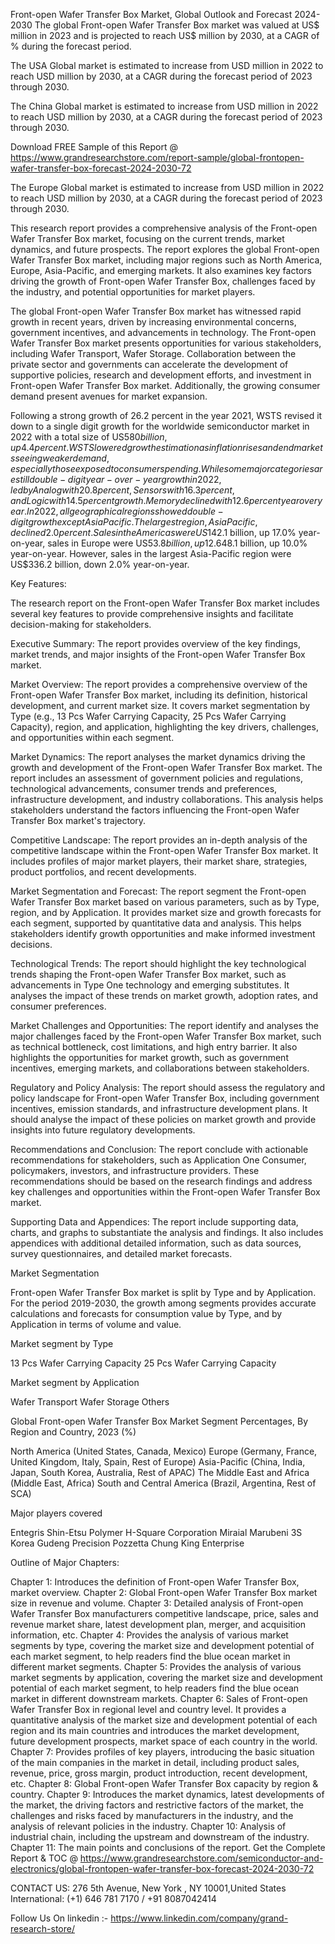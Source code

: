 Front-open Wafer Transfer Box Market, Global Outlook and Forecast 2024-2030
The global Front-open Wafer Transfer Box market was valued at US$ million in 2023 and is projected to reach US$ million by 2030, at a CAGR of % during the forecast period.

The USA Global market is estimated to increase from USD million in 2022 to reach USD million by 2030, at a CAGR during the forecast period of 2023 through 2030.

The China Global market is estimated to increase from USD million in 2022 to reach USD million by 2030, at a CAGR during the forecast period of 2023 through 2030.

Download FREE Sample of this Report @ https://www.grandresearchstore.com/report-sample/global-frontopen-wafer-transfer-box-forecast-2024-2030-72

The Europe Global market is estimated to increase from USD million in 2022 to reach USD million by 2030, at a CAGR during the forecast period of 2023 through 2030.

This research report provides a comprehensive analysis of the Front-open Wafer Transfer Box market, focusing on the current trends, market dynamics, and future prospects. The report explores the global Front-open Wafer Transfer Box market, including major regions such as North America, Europe, Asia-Pacific, and emerging markets. It also examines key factors driving the growth of Front-open Wafer Transfer Box, challenges faced by the industry, and potential opportunities for market players.

The global Front-open Wafer Transfer Box market has witnessed rapid growth in recent years, driven by increasing environmental concerns, government incentives, and advancements in technology. The Front-open Wafer Transfer Box market presents opportunities for various stakeholders, including Wafer Transport, Wafer Storage. Collaboration between the private sector and governments can accelerate the development of supportive policies, research and development efforts, and investment in Front-open Wafer Transfer Box market. Additionally, the growing consumer demand present avenues for market expansion.

Following a strong growth of 26.2 percent in the year 2021, WSTS revised it down to a single digit growth for the worldwide semiconductor market in 2022 with a total size of US$580 billion, up 4.4 percent. WSTS lowered growth estimation as inflation rises and end markets seeing weaker demand, especially those exposed to consumer spending. While some major categories are still double-digit year-over-year growth in 2022, led by Analog with 20.8 percent, Sensors with 16.3 percent, and Logic with 14.5 percent growth. Memory declined with 12.6 percent year over year. In 2022, all geographical regions showed double-digit growth except Asia Pacific. The largest region, Asia Pacific, declined 2.0 percent. Sales in the Americas were US$142.1 billion, up 17.0% year-on-year, sales in Europe were US$53.8 billion, up 12.6% year-on-year, and sales in Japan were US$48.1 billion, up 10.0% year-on-year. However, sales in the largest Asia-Pacific region were US$336.2 billion, down 2.0% year-on-year.

Key Features:

The research report on the Front-open Wafer Transfer Box market includes several key features to provide comprehensive insights and facilitate decision-making for stakeholders.

Executive Summary: The report provides overview of the key findings, market trends, and major insights of the Front-open Wafer Transfer Box market.

Market Overview: The report provides a comprehensive overview of the Front-open Wafer Transfer Box market, including its definition, historical development, and current market size. It covers market segmentation by Type (e.g., 13 Pcs Wafer Carrying Capacity, 25 Pcs Wafer Carrying Capacity), region, and application, highlighting the key drivers, challenges, and opportunities within each segment.

Market Dynamics: The report analyses the market dynamics driving the growth and development of the Front-open Wafer Transfer Box market. The report includes an assessment of government policies and regulations, technological advancements, consumer trends and preferences, infrastructure development, and industry collaborations. This analysis helps stakeholders understand the factors influencing the Front-open Wafer Transfer Box market's trajectory.

Competitive Landscape: The report provides an in-depth analysis of the competitive landscape within the Front-open Wafer Transfer Box market. It includes profiles of major market players, their market share, strategies, product portfolios, and recent developments.

Market Segmentation and Forecast: The report segment the Front-open Wafer Transfer Box market based on various parameters, such as by Type, region, and by Application. It provides market size and growth forecasts for each segment, supported by quantitative data and analysis. This helps stakeholders identify growth opportunities and make informed investment decisions.

Technological Trends: The report should highlight the key technological trends shaping the Front-open Wafer Transfer Box market, such as advancements in Type One technology and emerging substitutes. It analyses the impact of these trends on market growth, adoption rates, and consumer preferences.

Market Challenges and Opportunities: The report identify and analyses the major challenges faced by the Front-open Wafer Transfer Box market, such as technical bottleneck, cost limitations, and high entry barrier. It also highlights the opportunities for market growth, such as government incentives, emerging markets, and collaborations between stakeholders.

Regulatory and Policy Analysis: The report should assess the regulatory and policy landscape for Front-open Wafer Transfer Box, including government incentives, emission standards, and infrastructure development plans. It should analyse the impact of these policies on market growth and provide insights into future regulatory developments.

Recommendations and Conclusion: The report conclude with actionable recommendations for stakeholders, such as Application One Consumer, policymakers, investors, and infrastructure providers. These recommendations should be based on the research findings and address key challenges and opportunities within the Front-open Wafer Transfer Box market.

Supporting Data and Appendices: The report include supporting data, charts, and graphs to substantiate the analysis and findings. It also includes appendices with additional detailed information, such as data sources, survey questionnaires, and detailed market forecasts.

Market Segmentation

Front-open Wafer Transfer Box market is split by Type and by Application. For the period 2019-2030, the growth among segments provides accurate calculations and forecasts for consumption value by Type, and by Application in terms of volume and value.

Market segment by Type

13 Pcs Wafer Carrying Capacity
25 Pcs Wafer Carrying Capacity

Market segment by Application

Wafer Transport
Wafer Storage
Others

Global Front-open Wafer Transfer Box Market Segment Percentages, By Region and Country, 2023 (%)

North America (United States, Canada, Mexico)
Europe (Germany, France, United Kingdom, Italy, Spain, Rest of Europe)
Asia-Pacific (China, India, Japan, South Korea, Australia, Rest of APAC)
The Middle East and Africa (Middle East, Africa)
South and Central America (Brazil, Argentina, Rest of SCA)

Major players covered

Entegris
Shin-Etsu Polymer
H-Square Corporation
Miraial
Marubeni
3S Korea
Gudeng Precision
Pozzetta
Chung King Enterprise

Outline of Major Chapters:

Chapter 1: Introduces the definition of Front-open Wafer Transfer Box, market overview.
Chapter 2: Global Front-open Wafer Transfer Box market size in revenue and volume.
Chapter 3: Detailed analysis of Front-open Wafer Transfer Box manufacturers competitive landscape, price, sales and revenue market share, latest development plan, merger, and acquisition information, etc.
Chapter 4: Provides the analysis of various market segments by type, covering the market size and development potential of each market segment, to help readers find the blue ocean market in different market segments.
Chapter 5: Provides the analysis of various market segments by application, covering the market size and development potential of each market segment, to help readers find the blue ocean market in different downstream markets.
Chapter 6: Sales of Front-open Wafer Transfer Box in regional level and country level. It provides a quantitative analysis of the market size and development potential of each region and its main countries and introduces the market development, future development prospects, market space of each country in the world.
Chapter 7: Provides profiles of key players, introducing the basic situation of the main companies in the market in detail, including product sales, revenue, price, gross margin, product introduction, recent development, etc.
Chapter 8: Global Front-open Wafer Transfer Box capacity by region & country.
Chapter 9: Introduces the market dynamics, latest developments of the market, the driving factors and restrictive factors of the market, the challenges and risks faced by manufacturers in the industry, and the analysis of relevant policies in the industry.
Chapter 10: Analysis of industrial chain, including the upstream and downstream of the industry.
Chapter 11: The main points and conclusions of the report.
Get the Complete Report & TOC @ https://www.grandresearchstore.com/semiconductor-and-electronics/global-frontopen-wafer-transfer-box-forecast-2024-2030-72

CONTACT US:
276 5th Avenue, New York , NY 10001,United States
International: (+1) 646 781 7170 / +91 8087042414

Follow Us On linkedin :- https://www.linkedin.com/company/grand-research-store/
